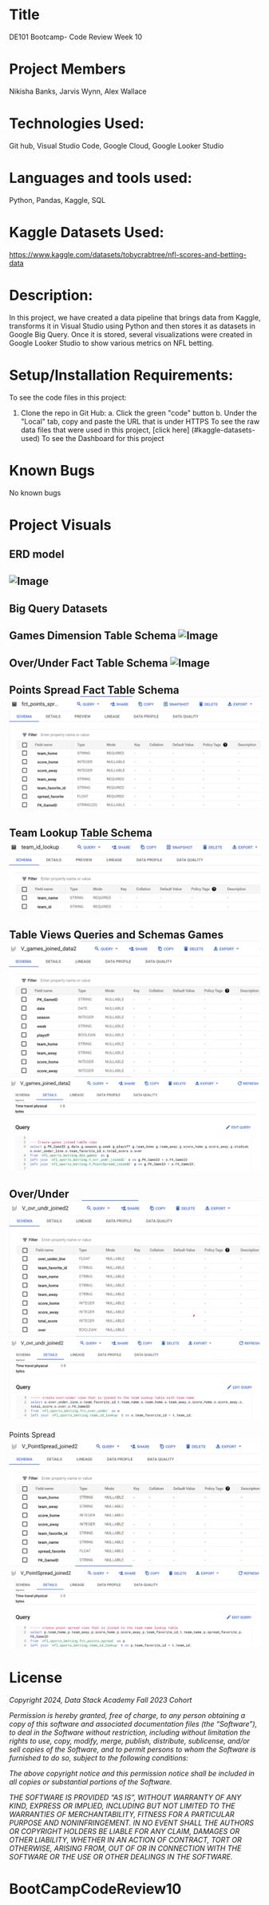 # Title
DE101 Bootcamp- Code Review Week 10

# Project Members
Nikisha Banks, Jarvis Wynn, Alex Wallace

# Technologies Used: 
Git hub, Visual Studio Code, Google Cloud, Google Looker Studio

# Languages and tools used: 
Python, Pandas, Kaggle, SQL

# Kaggle Datasets Used:
 https://www.kaggle.com/datasets/tobycrabtree/nfl-scores-and-betting-data

# Description:
In this project, we have created a data pipeline that brings data from Kaggle, transforms it in Visual Studio using Python and then stores it as datasets in Google Big Query. Once it is stored, several visualizations were created in Google Looker Studio to show various metrics on NFL betting.

# Setup/Installation Requirements:
To see the code files in this project:
1. Clone the repo in Git Hub: 
   a. Click the green "code" button
   b. Under the "Local" tab, copy and paste the URL that is under HTTPS
To see the raw data files that were used in this project, [click here] (#kaggle-datasets-used)
To see the Dashboard for this project 
  
# Known Bugs
No known bugs

# Project Visuals
## ERD model
![Image](https://github.com/nbanks062523/CodeReview_week10/blob/main/images/nfl_sports_betting.drawio.png)
---
## Big Query Datasets
**Games Dimension Table Schema**
![Image](https://github.com/nbanks062523/CodeReview_week10/blob/main/images/Games_Dimension_Tble.png)
---
**Over/Under Fact Table Schema**
![Image](https://github.com/nbanks062523/CodeReview_week10/blob/main/images/Ovr_Undr_FctTble.png)
---
**Points Spread Fact Table Schema**
![Image](https://github.com/nbanks062523/CodeReview_week10/blob/main/images/fct_points_spread.png)
---
**Team Lookup Table Schema**
![Image](https://github.com/nbanks062523/CodeReview_week10/blob/main/images/TeamID_LookupSchema.png)
---
**Table Views Queries and Schemas**
Games
![Image](https://github.com/nbanks062523/CodeReview_week10/blob/main/images/Games_ViewTable.png)
![Image](https://github.com/nbanks062523/CodeReview_week10/blob/main/images/Query_GamesViewTable.png)
---
Over/Under
![Image](https://github.com/nbanks062523/CodeReview_week10/blob/main/images/Ovr_Undr_TbleView.png)
![Image](https://github.com/nbanks062523/CodeReview_week10/blob/main/images/Query_OvrUndrTbleView.png)
---
Points Spread
![Image](https://github.com/nbanks062523/CodeReview_week10/blob/main/images/PointSpread_ViewTable.png)
![Image](https://github.com/nbanks062523/CodeReview_week10/blob/main/images/Query_PointSpreadViewTble.png)

# License
*Copyright 2024, Data Stack Academy Fall 2023 Cohort*

*Permission is hereby granted, free of charge, to any person obtaining a copy of this software and associated documentation files (the “Software”), to deal in the Software without restriction, including without limitation the rights to use, copy, modify, merge, publish, distribute, sublicense, and/or sell copies of the Software, and to permit persons to whom the Software is furnished to do so, subject to the following conditions:*

*The above copyright notice and this permission notice shall be included in all copies or substantial portions of the Software.*

*THE SOFTWARE IS PROVIDED “AS IS”, WITHOUT WARRANTY OF ANY KIND, EXPRESS OR IMPLIED, INCLUDING BUT NOT LIMITED TO THE WARRANTIES OF MERCHANTABILITY, FITNESS FOR A PARTICULAR PURPOSE AND NONINFRINGEMENT. IN NO EVENT SHALL THE AUTHORS OR COPYRIGHT HOLDERS BE LIABLE FOR ANY CLAIM, DAMAGES OR OTHER LIABILITY, WHETHER IN AN ACTION OF CONTRACT, TORT OR OTHERWISE, ARISING FROM, OUT OF OR IN CONNECTION WITH THE SOFTWARE OR THE USE OR OTHER DEALINGS IN THE SOFTWARE.*
# BootCampCodeReview10
